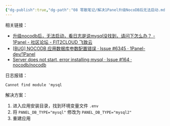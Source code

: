 ```yaml
---
{"dg-publish":true,"dg-path":"08 零散笔记/解决1Panel升级NocoDB后无法启动.md","permalink":"/08 零散笔记/解决1Panel升级NocoDB后无法启动/","noteIcon":"dg-note-icon","created":"2025-05-29","updated":"2025-05-29"}
---
```



相关链接：

- [升级nocodb后，无法启动，看日志是说mysql没找到，请问下怎么办？ - 1Panel - 社区论坛 - FIT2CLOUD 飞致云](https://bbs.fit2cloud.com/t/topic/9374)
- [\[BUG\] NOCODB 应用数据库参数配置错误 · Issue #6345 · 1Panel-dev/1Panel](https://github.com/1Panel-dev/1Panel/issues/6345)
- [Server does not start, error installing mysql · Issue #164 · nocodb/nocodb](https://github.com/nocodb/nocodb/issues/164)

日志报错：

```shell
Cannot find module 'mysql
```

解决方案：
1. 进入应用安装目录，找到环境变量文件 `.env`
2. 将 `PANEL_DB_TYPE="mysql"` 修改为 `PANEL_DB_TYPE="mysql2"`
3. 重建应用